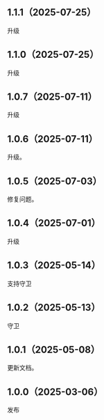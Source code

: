 ## 1.1.1（2025-07-25）
升级
## 1.1.0（2025-07-25）
升级
## 1.0.7（2025-07-11）
升级
## 1.0.6（2025-07-11）
升级。
## 1.0.5（2025-07-03）
修复问题。
## 1.0.4（2025-07-01）
升级
## 1.0.3（2025-05-14）
支持守卫
## 1.0.2（2025-05-13）
守卫
## 1.0.1（2025-05-08）
更新文档。
## 1.0.0（2025-03-06）
发布
